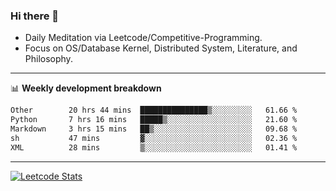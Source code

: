 ### Hi there 👋
* Daily Meditation via Leetcode/Competitive-Programming.
* Focus on OS/Database Kernel, Distributed System, Literature, and Philosophy.

-------

📊 **Weekly development breakdown**
<!--START_SECTION:waka-->

```txt
Other        20 hrs 44 mins  ███████████████▒░░░░░░░░░   61.66 %
Python       7 hrs 16 mins   █████▒░░░░░░░░░░░░░░░░░░░   21.60 %
Markdown     3 hrs 15 mins   ██▒░░░░░░░░░░░░░░░░░░░░░░   09.68 %
sh           47 mins         ▓░░░░░░░░░░░░░░░░░░░░░░░░   02.36 %
XML          28 mins         ▒░░░░░░░░░░░░░░░░░░░░░░░░   01.41 %
```

<!--END_SECTION:waka-->

-------

[![Leetcode Stats](https://leetcard.jacoblin.cool/hzhang413?font=Fira+Mono)](https://leetcode.com/hzhang413)
<!-- ![image](./cyberpunk-ghost-in-the-shell.gif)
![image](./gis-archive.png) -->
